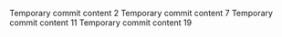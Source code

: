 Temporary commit content 2
Temporary commit content 7
Temporary commit content 11
Temporary commit content 19

